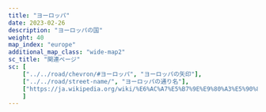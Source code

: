 ```yaml
---
title: "ヨーロッパ"
date: 2023-02-26
description: "ヨーロッパの国"
weight: 40
map_index: "europe"
additional_map_class: "wide-map2"
sc_title: "関連ページ"
sc: [
    ["../../road/chevron/#ヨーロッパ", "ヨーロッパの矢印"],
    ["../../road/street-name/", "ヨーロッパの通り名"],
    ["https://ja.wikipedia.org/wiki/%E6%AC%A7%E5%B7%9E%E9%80%A3%E5%90%88%E3%81%AE%E3%83%8A%E3%83%B3%E3%83%90%E3%83%BC%E3%83%97%E3%83%AC%E3%83%BC%E3%83%88", "欧州連合のナンバープレート"],
    ]
---
```


